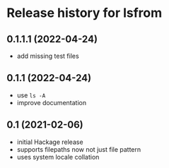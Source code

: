 # Release history for lsfrom

## 0.1.1.1 (2022-04-24)
- add missing test files

## 0.1.1 (2022-04-24)
- use `ls -A`
- improve documentation

## 0.1 (2021-02-06)
- initial Hackage release
- supports filepaths now not just file pattern
- uses system locale collation

